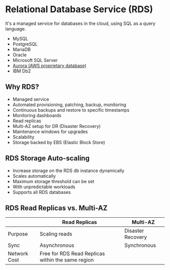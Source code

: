 # Relational Database Service (RDS)

It's a managed service for databases in the cloud, using SQL as a query language.

- MySQL
- PostgreSQL
- MariaDB
- Oracle
- Microsoft SQL Server
- [Aurora (AWS proprietary database)](aurora.md)
- IBM Db2

## Why RDS?

- Managed service
- Automated provisioning, patching, backup, monitoring
- Continuous backups and restore to specific timestamps
- Monitoring dashboards
- Read replicas
- Multi-AZ setup for DR (Disaster Recovery)
- Maintenance windows for upgrades
- Scalability
- Storage backed by EBS (Elastic Block Store)

## RDS Storage Auto-scaling

- Increase storage on the RDS db instance dynamically
- Scales automatically
- Maximum storage threshold can be set
- With unpredictable workloads
- Supports all RDS databases

## RDS Read Replicas vs. Multi-AZ

|              | Read Replicas                                     | Multi-AZ          |
| ------------ | ------------------------------------------------- | ----------------- |
| Purpose      | Scaling reads                                     | Disaster Recovery |
| Sync         | Asynchronous                                      | Synchronous       |
| Network Cost | Free for RDS Read Replicas within the same region |                   |
